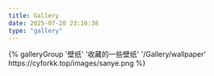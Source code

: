 ```yaml
---
title: Gallery
date: 2025-07-20 23:16:38
type: "gallery"
---
```

<div class="gallery-group-main">
{% galleryGroup '壁纸' '收藏的一些壁纸' '/Gallery/wallpaper' https://cyforkk.top/images/sanye.png %}

</div>
